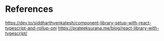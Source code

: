 # References
https://dev.to/siddharthvenkatesh/component-library-setup-with-react-typescript-and-rollup-onj
https://prateeksurana.me/blog/react-library-with-typescript/
